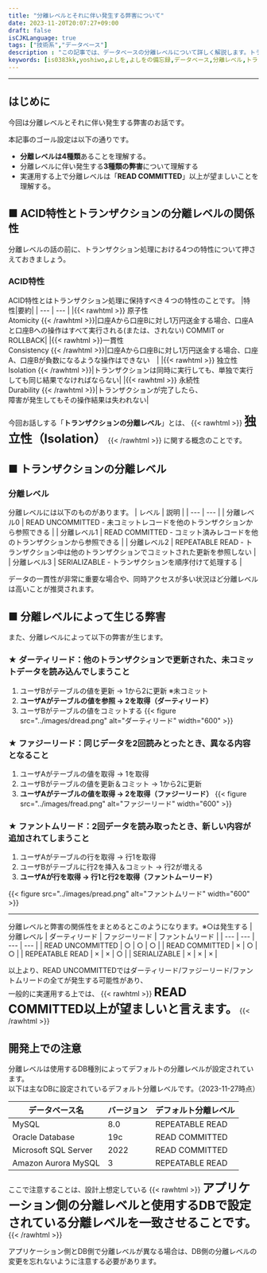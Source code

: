 ```yaml
---
title: "分離レベルとそれに伴い発生する弊害について"
date: 2023-11-20T20:07:27+09:00
draft: false
isCJKLanguage: true
tags: ["技術系","データベース"]
description : "この記事では、データベースの分離レベルについて詳しく解説します。トランザクションの分離レベルやそれが引き起こす一貫性、並行性、パフォーマンスへの影響に焦点を当て、データベース設計や運用上の問題点を探求します。"
keywords: [is0383kk,yoshiwo,よしを,よしをの備忘録,データベース,分離レベル,トランザクション,一貫性,並行性,パフォーマンス,データベース設計,データベース運用,ACID特性,READ UNCOMMITTED,READ COMMITTED,REPEATABLE READ,SERIALIZABLE]
---
```


---

## はじめに
今回は分離レベルとそれに伴い発生する弊害のお話です。

本記事のゴール設定は以下の通りです。
- **分離レベルは4種類**あることを理解する。
- 分離レベルに伴い発生する**3種類の弊害**について理解する
- 実運用する上で分離レベルは「**READ COMMITTED**」以上が望ましいことを理解する。

## ■ ACID特性とトランザクションの分離レベルの関係性
分離レベルの話の前に、トランザクション処理における4つの特性について押さえておきましょう。

### ACID特性
ACID特性とはトランザクション処理に保持すべき４つの特性のことです。
|特性|要約|
| --- | --- |
|{{< rawhtml >}} 原子性 <br>Atomicity {{< /rawhtml >}}|口座Aから口座Bに対し1万円送金する場合、口座Aと口座Bへの操作はすべて実行される(または、されない) COMMIT or ROLLBACK|
|{{< rawhtml >}}一貫性 <br> Consistency {{< /rawhtml >}}|口座Aから口座Bに対し1万円送金する場合、口座A、口座Bが負数になるような操作はできない　|
|{{< rawhtml >}} 独立性 <br> Isolation {{< /rawhtml >}}|トランザクションは同時に実行しても、単独で実行しても同じ結果でなければならない|
|{{< rawhtml >}} 
永続性 <br> Durability
{{< /rawhtml >}}|トランザクションが完了したら、<br> 障害が発生してもその操作結果は失われない|

今回お話しする「**トランザクションの分離レベル**」とは、
{{< rawhtml >}} 
<font size="5"><b>独立性（Isolation）</b></font>
{{< /rawhtml >}}
に関する概念のことです。

## ■ トランザクションの分離レベル
### 分離レベル
分離レベルには以下のものがあります。
| レベル | 説明 |
| --- | --- |
| 分離レベル0 | READ UNCOMMITTED - 未コミットレコードを他のトランザクションから参照できる |
| 分離レベル1 | READ COMMITTED - コミット済みレコードを他のトランザクションから参照できる |
| 分離レベル2 | REPEATABLE READ - トランザクション中は他のトランザクションでコミットされた更新を参照しない |
| 分離レベル3 | SERIALIZABLE - トランザクションを順序付けて処理する |

データの一貫性が非常に重要な場合や、同時アクセスが多い状況ほど分離レベルは高いことが推奨されます。

## ■ 分離レベルによって生じる弊害

また、分離レベルによって以下の弊害が生じます。  

### ★ ダーティリード：他のトランザクションで更新された、未コミットデータを読み込んでしまうこと 
1. ユーザBがテーブルの値を更新 → 1から2に更新 ※未コミット
2. **ユーザAがテーブルの値を参照 → 2を取得（ダーティリード）**
3. ユーザBがテーブルの値をコミットする
{{< figure src="../images/dread.png" alt="ダーティリード" width="600" >}}

### ★ ファジーリード：同じデータを2回読みとったとき、異なる内容となること
1. ユーザAがテーブルの値を取得 → 1を取得
2. ユーザBがテーブルの値を更新＆コミット → 1から2に更新
3. **ユーザAがテーブルの値を取得 → 2を取得（ファジーリード）**
{{< figure src="../images/fread.png" alt="ファジーリード" width="600" >}}

### ★ ファントムリード：2回データを読み取ったとき、新しい内容が追加されてしまうこと
1. ユーザAがテーブルの行を取得 → 行1を取得
2. ユーザBがテーブルに行2を挿入＆コミット → 行2が増える
3. **ユーザAが行を取得 → 行1と行2を取得（ファントムーリード）**

{{< figure src="../images/pread.png" alt="ファントムリード" width="600" >}}

--- 

分離レベルと弊害の関係性をまとめるとこのようになります。※○は発生する
| 分離レベル | ダーティリード | ファジーリード | ファントムリード |
| --- | --- | --- | --- |
| READ UNCOMMITTED | ○ | ○ | ○ |
| READ COMMITTED | × | ○ | ○ |
| REPEATABLE READ | × | × | ○ |
| SERIALIZABLE | × | × | × |

以上より、READ UNCOMMITTEDではダーティリード/ファジーリード/ファントムリードの全てが発生する可能性があり、  
一般的に実運用する上では、
{{< rawhtml >}} 
<font size="5"><b>READ COMMITTED以上が望ましいと言えます。</b></font>
{{< /rawhtml >}}

## 開発上での注意
分離レベルは使用するDB種別によってデフォルトの分離レベルが設定されています。  
以下は主なDBに設定されているデフォルト分離レベルです。（2023-11-27時点）

| データベース名 | バージョン | デフォルト分離レベル |
| --- | --- | --- |
| MySQL | 8.0 | REPEATABLE READ |
| Oracle Database | 19c | READ COMMITTED |
| Microsoft SQL Server | 2022 | READ COMMITTED |
| Amazon Aurora MySQL | 3 | REPEATABLE READ |

ここで注意することは、設計上想定している
{{< rawhtml >}} 
<font size="5"><b>アプリケーション側の分離レベルと使用するDBで設定されている分離レベルを一致させることです。</b></font>
{{< /rawhtml >}}

アプリケーション側とDB側で分離レベルが異なる場合は、DB側の分離レベルの変更を忘れないように注意する必要があります。
